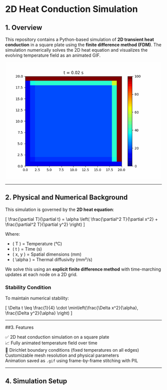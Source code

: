 #  2D Heat Conduction Simulation

## 1. Overview

This repository contains a Python-based simulation of **2D transient heat conduction** in a square plate using the **finite difference method (FDM)**. The simulation numerically solves the 2D heat equation and visualizes the evolving temperature field as an animated GIF.

<p align="center">
  <img src="heat_distribution.gif" alt="2D Temperature Evolution" width="500"/>
</p>

---

## 2. Physical and Numerical Background

This simulation is governed by the **2D heat equation**:

\[
\frac{\partial T}{\partial t} = \alpha \left( \frac{\partial^2 T}{\partial x^2} + \frac{\partial^2 T}{\partial y^2} \right)
\]

Where:
- \( T \) = Temperature (°C)  
- \( t \) = Time (s)  
- \( x, y \) = Spatial dimensions (mm)  
- \( \alpha \) = Thermal diffusivity (mm²/s)  

We solve this using an **explicit finite difference method** with time-marching updates at each node on a 2D grid.

### Stability Condition

To maintain numerical stability:

\[
\Delta t \leq \frac{1}{4} \cdot \min\left(\frac{\Delta x^2}{\alpha}, \frac{\Delta y^2}{\alpha} \right)
\]

---

##3. Features

✅ 2D heat conduction simulation on a square plate  
📈 Fully animated temperature field over time  
🔁 Dirichlet boundary conditions (fixed temperatures on all edges)  
Customizable mesh resolution and physical parameters  
Animation saved as `.gif` using frame-by-frame stitching with PIL  

---

## 4. Simulation Setup
